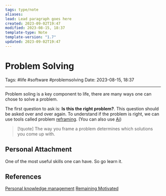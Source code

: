 ```yaml
---
tags: type/note
aliases: 
lead: Lead paragraph goes here
created: 2023-09-02T19:47
modified: 2023-08-15, 18:37
template-type: Note
template-version: "1.7"
updated: 2023-09-02T19:47
---
```


# Problem Solving

Tags: #life #software #problemsolving
Date: 2023-08-15, 18:37

---

Problem soling is a key component to life, there are many ways one can chose to solve a problem. 

The first question to ask is: **Is this the right problem?**. This question should be asked over and over again. To understand if the problem is right, we can use tools called problem [reframing](Reframing%20the%20Problem%20). (You can also use [Ai](Aarificial%20Inteligence%20))

> [!quote]
> The way you frame a problem determines which solutions you
> come up with.

## Personal Attachment

One of the most useful skills one can have. So go learn it. 

## References

[Personal knowledge management](Personal%20knowledge%20management.md)
[ Remaining Motivated](Motivation%20)
